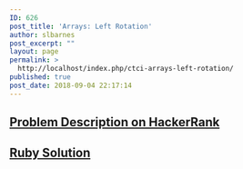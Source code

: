 ```yaml
---
ID: 626
post_title: 'Arrays: Left Rotation'
author: slbarnes
post_excerpt: ""
layout: page
permalink: >
  http://localhost/index.php/ctci-arrays-left-rotation/
published: true
post_date: 2018-09-04 22:17:14
---
```

## <a href="https://www.hackerrank.com/challenges/ctci-array-left-rotation" target="_blank" rel="noopener">Problem Description on HackerRank</a>

## [Ruby Solution][1]

 [1]: /index.php/ctci-array-left-rotation/ctci-arrays-left-rotation-ruby